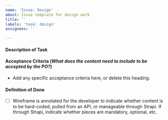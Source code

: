 ```yaml
---
name: 'Issue: Design'
about: Issue template for design work
title: ''
labels: 'task: design'
assignees: ''

---
```


#### Description of Task

#### Acceptance Criteria (_What does the content need to include to be accepted by the PO?_)

- Add any specific acceptance criteria here, or delete this heading.

#### Definition of Done

- [ ] Wireframe is annotated for the developer to indicate whether content is to be hard-coded, pulled from an API, or manageable through Strapi. If through Strapi, indicate whether pieces are mandatory, optional, etc.
